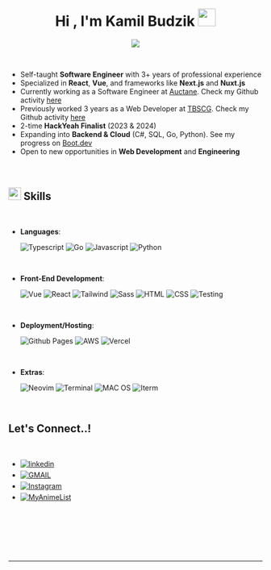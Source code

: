 
<h1 align="center"><b>Hi , I'm Kamil Budzik </b><img src="https://media.giphy.com/media/hvRJCLFzcasrR4ia7z/giphy.gif" width="35"></h1>

<p align="center">
  <a href="https://github.com/DenverCoder1/readme-typing-svg"><img src="https://readme-typing-svg.herokuapp.com?font=Time+New+Roman&color=cyan&size=25&center=true&vCenter=true&width=600&height=100&lines=Self-Taught+Software+Enginner"></a>
</p>


<br>

- Self-taught **Software Engineer** with 3+ years of professional experience  
- Specialized in **React**, **Vue**, and frameworks like **Next.js** and **Nuxt.js**  
- Currently working as a Software Engineer at [Auctane](https://auctane.com/). Check my Github activity [here](https://github.com/Kamil-Budzik-Auctane)
- Previously worked 3 years as a Web Developer at [TBSCG](https://www.tbscg.com/). Check my Github activity [here](https://github.com/Kamil-Budzik-TBSCG)
- 2-time **HackYeah Finalist** (2023 & 2024)  
- Expanding into **Backend & Cloud** (C#, SQL, Go, Python). See my progress on [Boot.dev](https://www.boot.dev/u/warren-president)  
- Open to new opportunities in **Web Development** and **Engineering**  
<br><br>

## <img src="https://media2.giphy.com/media/QssGEmpkyEOhBCb7e1/giphy.gif?cid=ecf05e47a0n3gi1bfqntqmob8g9aid1oyj2wr3ds3mg700bl&rid=giphy.gif" width ="25"><b> Skills</b>
<br>

<p align="center">

- **Languages**:
    
    ![Typescript](https://img.shields.io/badge/TypeScript-007ACC?style=for-the-badge&logo=typescript&logoColor=white)
    ![Go](https://img.shields.io/badge/Go-00ADD8?style=for-the-badge&logo=go&logoColor=white)
   ![Javascript](https://img.shields.io/badge/JavaScript-F7DF1E?style=for-the-badge&logo=javascript&logoColor=black)
   ![Python](https://img.shields.io/badge/Python-3776AB?style=for-the-badge&logo=python&logoColor=white)
   

<br>   
    
- **Front-End Development**:

   ![Vue](https://img.shields.io/badge/Vue.js-35495E?style=for-the-badge&logo=vue.js&logoColor=4FC08D)
   ![React](https://img.shields.io/badge/React-20232A?style=for-the-badge&logo=react&logoColor=61DAFB)
   ![Tailwind](https://img.shields.io/badge/Tailwind_CSS-38B2AC?style=for-the-badge&logo=tailwind-css&logoColor=white)
   ![Sass](https://img.shields.io/badge/Sass-CC6699?style=for-the-badge&logo=sass&logoColor=white)
   ![HTML](https://img.shields.io/badge/HTML5-E34F26?style=for-the-badge&logo=html5&logoColor=white)
   ![CSS](https://img.shields.io/badge/CSS3-1572B6?style=for-the-badge&logo=css3&logoColor=white)
   ![Testing](https://img.shields.io/badge/testing%20library-323330?style=for-the-badge&logo=testing-library&logoColor=red)
  

  
<br>

- **Deployment/Hosting**:

    ![Github Pages](https://img.shields.io/badge/GitHub%20Pages-%23327FC7.svg?style=for-the-badge&logo=github&logoColor=white)
    ![AWS](https://img.shields.io/badge/Amazon_AWS-232F3E?style=for-the-badge&logo=amazon-aws&logoColor=white)
    ![Vercel](https://img.shields.io/badge/Vercel-000000?style=for-the-badge&logo=vercel&logoColor=white)
  
    
<br>

- **Extras**:
  
    ![Neovim](https://img.shields.io/badge/NeoVim-%2357A143.svg?&style=for-the-badge&logo=neovim&logoColor=white)
    ![Terminal](https://img.shields.io/badge/Terminal-%23054020?style=for-the-badge&logo=gnu-bash&logoColor=white)
    ![MAC OS](https://img.shields.io/badge/mac%20os-000000?style=for-the-badge&logo=apple&logoColor=white)
    ![Iterm](https://img.shields.io/badge/iTerm2-000000?style=for-the-badge&logo=iterm2&logoColor=white)


</p>

<br>

## <b> Let's Connect..!</b>
<br>
<div align='left'>

<ul>

<li>
<a href="https://www.linkedin.com/in/kamil-budzik-60bb3a239/" target="_blank">
<img src="https://img.shields.io/badge/LinkedIn-0077B5?style=for-the-badge&logo=linkedin&logoColor=white" alt=linkedin style="margin-bottom: 5px;"/>
</a>
</li>

<li>
<a href="mailto:kamil.budzik03@gmail.com" target="_blank">
<img src="https://img.shields.io/badge/Gmail-D14836?style=for-the-badge&logo=gmail&logoColor=white" alt=GMAIL style="margin-bottom: 5px;"/>
</a>
</li>

<li>
<a href="https://www.instagram.com/_budzior_/ target="_blank">
<img src="https://img.shields.io/badge/Instagram-E4405F?style=for-the-badge&logo=instagram&logoColor=white" alt=Instagram style="margin-bottom: 5px;"/>
</a>
</li>


<li>
<a href="https://myanimelist.net/profile/Warren_Prezydent" target="_blank">
<img src="https://img.shields.io/badge/Myanimelist-2E51A2?style=for-the-badge&logo=myanimelist&logoColor=white" alt=MyAnimeList style="margin-bottom: 5px;"/>
</a>
</li>

<br>
	
</ul>
</div>

</div>
<br>
<br>
<br>
<br>

---

<br>
